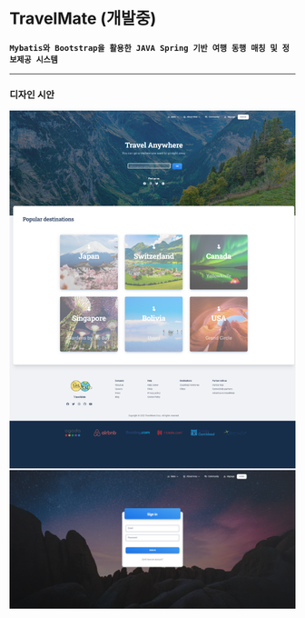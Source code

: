 # TravelMate (개발중)

### `Mybatis와 Bootstrap을 활용한 JAVA Spring 기반 여행 동행 매칭 및 정보제공 시스템`

---

### 디자인 시안

![title](figure/main.png)
![title](figure/login.png)

